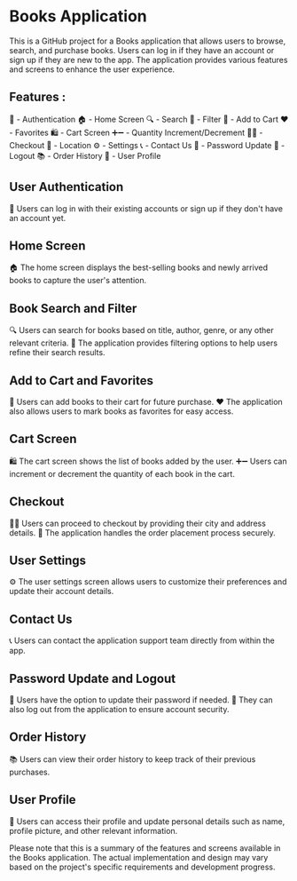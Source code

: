 # Books Application
This is a GitHub project for a Books application that allows users to browse, search, and purchase books. Users can log in if they have an account or sign up if they are new to the app. The application provides various features and screens to enhance the user experience.

## Features :
🔐 - Authentication
🏠 - Home Screen
🔍 - Search
🧮 - Filter
🛒 - Add to Cart
❤️ - Favorites
🛍️ - Cart Screen
➕➖ - Quantity Increment/Decrement
🛒✅ - Checkout
📍 - Location
⚙️ - Settings
📞 - Contact Us
🔑 - Password Update
🚪 - Logout
📚 - Order History
👤 - User Profile

## User Authentication
🔐 Users can log in with their existing accounts or sign up if they don't have an account yet.

## Home Screen
🏠 The home screen displays the best-selling books and newly arrived books to capture the user's attention.

## Book Search and Filter
🔍 Users can search for books based on title, author, genre, or any other relevant criteria.
🧮 The application provides filtering options to help users refine their search results.

## Add to Cart and Favorites
🛒 Users can add books to their cart for future purchase.
❤️ The application also allows users to mark books as favorites for easy access.

## Cart Screen
🛍️ The cart screen shows the list of books added by the user.
➕➖ Users can increment or decrement the quantity of each book in the cart.

## Checkout
🛒✅ Users can proceed to checkout by providing their city and address details.
📍 The application handles the order placement process securely.

## User Settings
⚙️ The user settings screen allows users to customize their preferences and update their account details.

## Contact Us
📞 Users can contact the application support team directly from within the app.

## Password Update and Logout
🔑 Users have the option to update their password if needed.
🚪 They can also log out from the application to ensure account security.

## Order History
📚 Users can view their order history to keep track of their previous purchases.

## User Profile
👤 Users can access their profile and update personal details such as name, profile picture, and other relevant information.

Please note that this is a summary of the features and screens available in the Books application. The actual implementation and design may vary based on the project's specific requirements and development progress.
